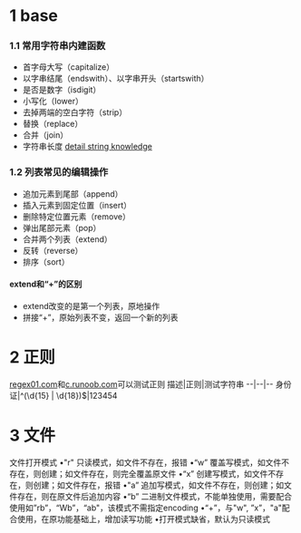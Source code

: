 # 1 base
### 1.1 常用字符串内建函数
- 首字母大写（capitalize）
- 以字串结尾（endswith）、以字串开头（startswith）
- 是否是数字（isdigit）
- 小写化（lower）
- 去掉两端的空白字符（strip）
- 替换（replace）
- 合并（join）
- 字符串长度
[detail string knowledge](https://www.runoob.com/python3/python3-string.html)

### 1.2 列表常见的编辑操作
- 追加元素到尾部（append）
- 插入元素到固定位置（insert）
- 删除特定位置元素（remove）
- 弹出尾部元素（pop）
- 合并两个列表（extend）
- 反转（reverse）
- 排序（sort）
  
 #### extend和“+”的区别
 - extend改变的是第一个列表，原地操作
 - 拼接“+”，原始列表不变，返回一个新的列表

# 2 正则
[regex01.com](regex101.com)和[c.runoob.com](c.runoob.com)可以测试正则
描述|正则|测试字符串
--|--|--
身份证|^(\d{15} \| \d{18})$|123454

# 3 文件
文件打开模式
•"r" 只读模式，如文件不存在，报错
•“w” 覆盖写模式，如文件不存在，则创建；如文件存在，则完全覆盖原文件
•“x” 创建写模式，如文件不存在，则创建；如文件存在，报错
•"a” 追加写模式，如文件不存在，则创建；如文件存在，则在原文件后追加内容
•“b” 二进制文件模式，不能单独使用，需要配合使用如”rb”，“Wb”，“ab"，该模式不需指定encoding
•“+”，与"w", ”x”，"a"配合使用，在原功能基础上，增加读写功能
•打开模式缺省，默认为只读模式
